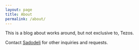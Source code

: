 ```yaml
---
layout: page
title: About
permalink: /about/
---
```


This is a blog about works around, but not exclusive to, Tezos.

Contact [Sadodeli](mailto:contact@sadodeli.com) for other inquiries and requests.
